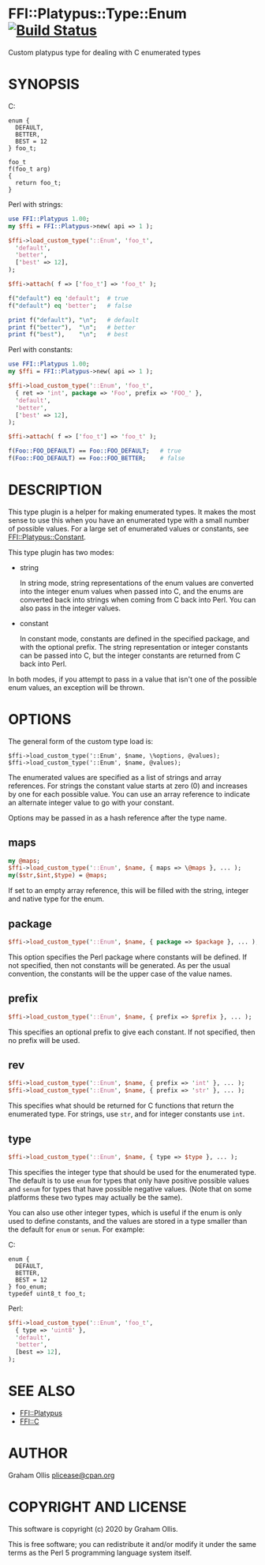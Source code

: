 # FFI::Platypus::Type::Enum [![Build Status](https://travis-ci.org/Perl5-FFI/FFI-Platypus-Type-Enum.svg)](http://travis-ci.org/Perl5-FFI/FFI-Platypus-Type-Enum)

Custom platypus type for dealing with C enumerated types

# SYNOPSIS

C:

```
enum {
  DEFAULT,
  BETTER,
  BEST = 12
} foo_t;

foo_t
f(foo_t arg)
{
  return foo_t;
}
```

Perl with strings:

```perl
use FFI::Platypus 1.00;
my $ffi = FFI::Platypus->new( api => 1 );

$ffi->load_custom_type('::Enum', 'foo_t',
  'default',
  'better',
  ['best' => 12],
);

$ffi->attach( f => ['foo_t'] => 'foo_t' );

f("default") eq 'default';  # true
f("default") eq 'better';   # false

print f("default"), "\n";   # default
print f("better"),  "\n";   # better
print f("best"),    "\n";   # best
```

Perl with constants:

```perl
use FFI::Platypus 1.00;
my $ffi = FFI::Platypus->new( api => 1 );

$ffi->load_custom_type('::Enum', 'foo_t', 
  { ret => 'int', package => 'Foo', prefix => 'FOO_' },
  'default',
  'better',
  ['best' => 12],
);

$ffi->attach( f => ['foo_t'] => 'foo_t' );

f(Foo::FOO_DEFAULT) == Foo::FOO_DEFAULT;   # true
f(Foo::FOO_DEFAULT) == Foo::FOO_BETTER;    # false
```

# DESCRIPTION

This type plugin is a helper for making enumerated types.  It makes the most sense
to use this when you have an enumerated type with a small number of possible values.
For a large set of enumerated values or constants, see [FFI::Platypus::Constant](https://metacpan.org/pod/FFI::Platypus::Constant).

This type plugin has two modes:

- string

    In string mode, string representations of the enum values are converted into
    the integer enum values when passed into C, and the enums are converted back
    into strings when coming from C back into Perl.  You can also pass in the
    integer values.

- constant

    In constant mode, constants are defined in the specified package, and with
    the optional prefix.  The string representation or integer constants can
    be passed into C, but the integer constants are returned from C back into
    Perl.

In both modes, if you attempt to pass in a value that isn't one of the possible
enum values, an exception will be thrown.

# OPTIONS

The general form of the custom type load is:

```
$ffi->load_custom_type('::Enum', $name, \%options, @values);
$ffi->load_custom_type('::Enum', $name, @values);
```

The enumerated values are specified as a list of strings and array references.
For strings the constant value starts at zero (0) and increases by one for each
possible value.  You can use an array reference to indicate an alternate integer
value to go with your constant.

Options may be passed in as a hash reference after the type name.

## maps

```perl
my @maps;
$ffi->load_custom_type('::Enum', $name, { maps => \@maps }, ... );
my($str,$int,$type) = @maps;
```

If set to an empty array reference, this will be filled with the string, integer
and native type for the enum.

## package

```perl
$ffi->load_custom_type('::Enum', $name, { package => $package }, ... );
```

This option specifies the Perl package where constants will be defined.
If not specified, then not constants will be generated.  As per the usual
convention, the constants will be the upper case of the value names.

## prefix

```perl
$ffi->load_custom_type('::Enum', $name, { prefix => $prefix }, ... );
```

This specifies an optional prefix to give each constant.  If not specified,
then no prefix will be used.

## rev

```perl
$ffi->load_custom_type('::Enum', $name, { prefix => 'int' }, ... );
$ffi->load_custom_type('::Enum', $name, { prefix => 'str' }, ... );
```

This specifies what should be returned for C functions that return the
enumerated type.  For strings, use `str`, and for integer constants
use `int`.

## type

```perl
$ffi->load_custom_type('::Enum', $name, { type => $type }, ... );
```

This specifies the integer type that should be used for the enumerated
type.  The default is to use `enum` for types that only have positive
possible values and `senum` for types that have possible negative values.
(Note that on some platforms these two types may actually be the same).

You can also use other integer types, which is useful if the enum is
only used to define constants, and the values are stored in a type
smaller than the default for `enum` or `senum`.  For example:

C:

```
enum {
  DEFAULT,
  BETTER,
  BEST = 12
} foo_enum;
typedef uint8_t foo_t;
```

Perl:

```perl
$ffi->load_custom_type('::Enum', 'foo_t',
  { type => 'uint8' },
  'default',
  'better',
  [best => 12],
);
```

# SEE ALSO

- [FFI::Platypus](https://metacpan.org/pod/FFI::Platypus)
- [FFI::C](https://metacpan.org/pod/FFI::C)

# AUTHOR

Graham Ollis <plicease@cpan.org>

# COPYRIGHT AND LICENSE

This software is copyright (c) 2020 by Graham Ollis.

This is free software; you can redistribute it and/or modify it under
the same terms as the Perl 5 programming language system itself.
